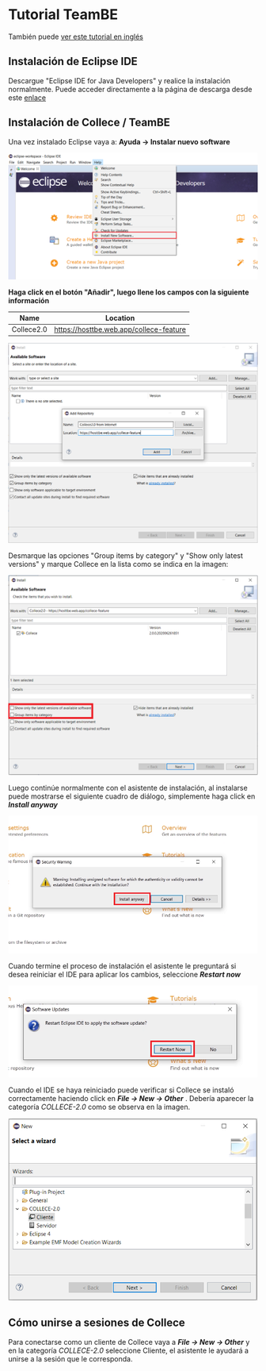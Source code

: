 # Tutorial TeamBE

También puede [ver este tutorial en inglés](https://gitlab.com/xCast/teambe-tutorials/-/blob/master/README.md)

## Instalación de Eclipse IDE

Descargue "Eclipse IDE for Java Developers" y realice la instalación normalmente. Puede acceder directamente a la página de descarga desde este [enlace](https://www.eclipse.org/downloads/) 

## Instalación de Collece / TeamBE

Una vez instalado Eclipse vaya a:  **Ayuda &rarr; Instalar nuevo software**

![](img/help-install-new-software.png)

**Haga click en el botón  "Añadir", luego llene los campos con la siguiente información**

| Name       | Location                                |
| ---------- | --------------------------------------- |
| Collece2.0 | https://hosttbe.web.app/collece-feature |

![](img/add-software-source.png)

Desmarque las opciones "Group items by category" y "Show only latest versions" y marque Collece en la lista como se indica en la imagen: 

![](img/uncheck-options.png)

Luego continúe normalmente con el asistente de instalación, al instalarse puede mostrarse el siguiente cuadro de diálogo, simplemente haga click en ***Install anyway***

![](img/install-anyway.png)

Cuando termine el proceso de instalación el asistente le preguntará si desea reiniciar el IDE para aplicar los cambios, seleccione ***Restart now***

![](img/restart-now.png)

Cuando el IDE se haya reiniciado puede verificar si Collece se instaló correctamente haciendo click en
***File &rarr; New &rarr; Other*** . Debería aparecer la categoría *COLLECE-2.0* como se observa en la imagen.

![](img/collece-cat.png)

## Cómo unirse a sesiones de Collece

Para conectarse como un cliente de Collece vaya a ***File &rarr; New &rarr; Other*** y en la categoría *COLLECE-2.0* seleccione Cliente, el asistente le ayudará a unirse a la sesión que le corresponda.


